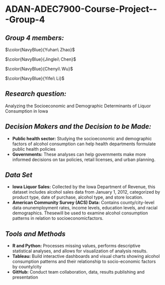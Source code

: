# ADAN-ADEC7900-Course-Project---Group-4

## **_Group 4 members:_** 

$\color{NavyBlue}{Yuhan\ Zhao}$

$\color{NavyBlue}{Jinglei\ Chen}$

$\color{NavyBlue}{Chenyi\ Wu}$

$\color{NavyBlue}{Yifei\ Li}$

## **_Research question:_**
Analyzing the Socioeconomic and Demographic Determinants of Liquor Consumption in Iowa

## **_Decision Makers and the Decision to be Made:_**
-  **Public health sector:** Studying the socioeconomic and demographic factors of alcohol consumption can help health departments formulate public health policies
-  **Governments:** These analyses can help governments make more informed decisions on tax policies, retail licenses, and urban planning.

## **_Data Set_**
-  **Iowa Liquor Sales:** Collected by the Iowa Department of Revenue, this dataset includes alcohol sales data from January 1, 2012, categorized by product type, date of purchase, alcohol type, and store location.
-  **American Community Survey (ACS) Data:** Contains county/city-level data onunemployment rates, income levels, education levels, and racial demographics. Thesewill be used to examine alcohol consumption patterns in relation to socioeconomicfactors.

## **_Tools and Methods_**
-  **R and Python:** Processes missing values, performs descriptive statistical analyses, and allows for visualization of analysis results.
-  **Tableau:** Build interactive dashboards and visual charts showing alcohol consumption patterns and their relationship to socio-economic factors by county/city
-  **GitHub:** Conduct team collaboration, data, results publishing and presentation

